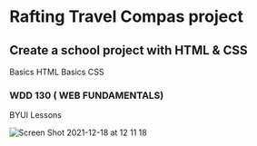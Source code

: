 # Rafting Travel Compas project


## Create a school project with HTML & CSS
  Basics HTML
  Basics CSS
  
### WDD 130 ( WEB FUNDAMENTALS)
  BYUI Lessons
  
![Screen Shot 2021-12-18 at 12 11 18](https://user-images.githubusercontent.com/66138633/146637438-8466ac19-d6f4-47d2-a3b5-20c3b1fb98c5.png)
